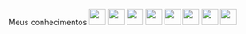 Meus conhecimentos
<img loading="lazy" src="https://cdn.jsdelivr.net/gh/devicons/devicon@latest/icons/php/php-original.svg" width="30" height="30"/> 
<img loading="lazy" src="https://cdn.jsdelivr.net/gh/devicons/devicon@latest/icons/laravel/laravel-original.svg" width="30" height="30"/>
<img loading="lazy" src="https://cdn.jsdelivr.net/gh/devicons/devicon@latest/icons/insomnia/insomnia-original.svg" width="30" height="30"/> 
<img loading="lazy" src="https://cdn.jsdelivr.net/gh/devicons/devicon@latest/icons/mysql/mysql-original.svg" width="30" height="30"/> 
<img loading="lazy" src="https://cdn.jsdelivr.net/gh/devicons/devicon@latest/icons/bootstrap/bootstrap-original-wordmark.svg" width="30" height="30"/>
<img loading="lazy" src="https://cdn.jsdelivr.net/gh/devicons/devicon@latest/icons/html5/html5-original-wordmark.svg" width="30" height="30"/>
<img loading="lazy" src="https://cdn.jsdelivr.net/gh/devicons/devicon@latest/icons/css3/css3-original-wordmark.svg" width="30" height="30"/> 
<img loading="lazy" src="https://cdn.jsdelivr.net/gh/devicons/devicon@latest/icons/git/git-original-wordmark.svg" width="30" height="30"/>
          
          

          
          
          
          

